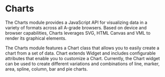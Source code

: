 Charts
====

The Charts module provides a JavaScript API for visualizing data in a variety of formats across all A-grade browsers. Based on
device and browser capabilities, Charts leverages SVG, HTML Canvas and VML to render its graphical elements.

The Charts module features a Chart class that allows you to easily create a chart from a set of data. Chart extends Widget and
includes configurable attributes that enable you to customize a Chart. Currently, the Chart widget can be used to create different
variations and combinations of line, marker, area, spline, column, bar and pie charts.

